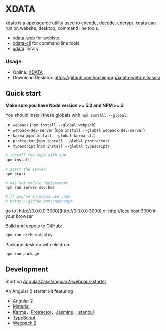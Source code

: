 # XDATA

xdata is a opensource utility used to encode, decode, encrypt. xdata can run on website, desktop, command line tools.

- [xdata-web](https://github.com/inchingorg/xdata-web) for webiste.
- [xdata-cli](https://github.com/inchingorg/xdata-cli) for command line tools.
- [xdata](https://github.com/inchingorg/xdata) library.

### Usage

- Online: [XDATA](https://inchingorg.github.io/xdata-web/#/)
- Download Desktop: <https://github.com/inchingorg/xdata-web/releases/>

## Quick start

**Make sure you have Node version >= 5.0 and NPM >= 3**

You should install these globals with `npm install --global`:

* `webpack` (`npm install --global webpack`)
* `webpack-dev-server` (`npm install --global webpack-dev-server`)
* `karma` (`npm install --global karma-cli`)
* `protractor` (`npm install --global protractor`)
* `typescript` (`npm install --global typescript`)

```bash
# install the repo with npm
npm install

# start the server
npm start

# use Hot Module Replacement
npm run server:dev:hmr

# if you're in China use cnpm
# https://github.com/cnpm/cnpm
```

go to [http://0.0.0.0:3000](http://0.0.0.0:3000) or [http://localhost:3000](http://localhost:3000) in your browser

Build and depoly to GitHub:

```bash
npm run github-deploy
```

Package desktop with electron:

```bash
npm run package
```


## Development

Start on [AngularClass/angular2-webpack-starter](https://github.com/AngularClass/angular2-webpack-starter)

An Angular 2 starter kit featuring

- [Angular 2](https://angular.io)
- [Material](https://github.com/angular/material2)
- [Karma](https://karma-runner.github.io/)、[Protractor](https://angular.github.io/protractor/)、[Jasmine](https://github.com/jasmine/jasmine)、[Istanbul](https://github.com/gotwarlost/istanbul)
- [TypeScript](http://www.typescriptlang.org/)
- [Webpack 2](http://webpack.github.io/)
